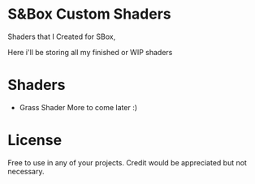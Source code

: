 # S&Box Custom Shaders
Shaders that I Created for SBox,

Here i'll be storing all my finished or WIP shaders


# Shaders
- Grass Shader
More to come later :)

# License
Free to use in any of your projects. Credit would be appreciated but not necessary.
